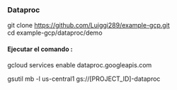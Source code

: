 
### Dataproc



git clone https://github.com/Luiggi289/example-gcp.git  
cd example-gcp/dataproc/demo

#### Ejecutar el comando :

gcloud services enable dataproc.googleapis.com



gsutil mb -l us-central1 gs://[PROJECT_ID]-dataproc

